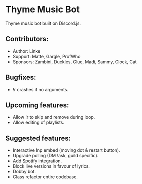 # Thyme Music Bot
Thyme music bot built on Discord.js.

## Contributors:
* Author:   Linke
* Support:  Matte, Gargle, ProfWho
* Sponsors: Zambini, Duckles, Glue, Madi, Sammy, Clock, Cat

## Bugfixes:
* !r crashes if no arguments.

## Upcoming features:
* Allow !r to skip and remove during loop.
* Allow editing of playlists.

## Suggested features:
* Interactive !np embed (moving dot & restart button).
* Upgrade polling (DM !ask, guild specific).
* Add Spotify integration.
* Block live versions in favour of lyrics.
* Dobby bot.
* Class refactor entire codebase.